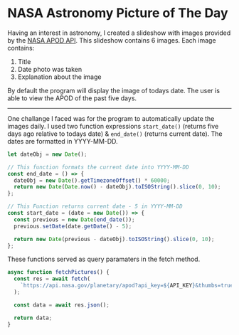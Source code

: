 # NASA Astronomy Picture of The Day

Having an interest in astronomy, I created a slideshow with images provided by the [NASA APOD API](https://api.nasa.gov/). This slideshow contains 6 images. Each image contains:

1. Title
2. Date photo was taken
3. Explanation about the image

By default the program will display the image of todays date. The user is able to view the APOD of the past five days.

---

One challange I faced was for the program to automatically update the images daily. I used two function expressions `start_date()` (returns five days ago relative to todays date) & `end_date()` (returns current date). The dates are formatted in YYYY-MM-DD.

```javascript
let dateObj = new Date();

// This function formats the current date into YYYY-MM-DD
const end_date = () => {
  dateObj = new Date().getTimezoneOffset() * 60000;
  return new Date(Date.now() - dateObj).toISOString().slice(0, 10);
};

// This Function returns current date - 5 in YYYY-MM-DD
const start_date = (date = new Date()) => {
  const previous = new Date(end_date());
  previous.setDate(date.getDate() - 5);

  return new Date(previous - dateObj).toISOString().slice(0, 10);
};
```

These functions served as query paramaters in the fetch method.

```javascript
async function fetchPictures() {
  const res = await fetch(
    `https://api.nasa.gov/planetary/apod?api_key=${API_KEY}&thumbs=true&start_date=${start_date()}&end_date=${end_date()}`
  );

  const data = await res.json();

  return data;
}
```

<!-- WRITE ABOUT THE RESULT IN THE FETCH METHOD. WHAT IS IN DATA? ARRAY...HOW MANY ELEMENTS IN ARRAY? ETC ETC -->
